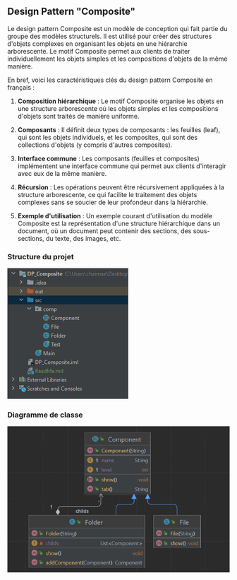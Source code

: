 <h2>Design Pattern "Composite"</h2>
<p>Le design pattern Composite est un modèle de conception qui fait partie du groupe des modèles structurels. Il est utilisé pour créer des structures d'objets complexes en organisant les objets en une hiérarchie arborescente. Le motif Composite permet aux clients de traiter individuellement les objets simples et les compositions d'objets de la même manière.

En bref, voici les caractéristiques clés du design pattern Composite en français :

1. **Composition hiérarchique** : Le motif Composite organise les objets en une structure arborescente où les objets simples et les compositions d'objets sont traités de manière uniforme.

2. **Composants** : Il définit deux types de composants : les feuilles (leaf), qui sont les objets individuels, et les composites, qui sont des collections d'objets (y compris d'autres composites).

3. **Interface commune** : Les composants (feuilles et composites) implémentent une interface commune qui permet aux clients d'interagir avec eux de la même manière.

4. **Récursion** : Les opérations peuvent être récursivement appliquées à la structure arborescente, ce qui facilite le traitement des objets complexes sans se soucier de leur profondeur dans la hiérarchie.

5. **Exemple d'utilisation** : Un exemple courant d'utilisation du modèle Composite est la représentation d'une structure hiérarchique dans un document, où un document peut contenir des sections, des sous-sections, du texte, des images, etc.
</p>
<h3>Structure du projet</h3>
<img src="Capture1.PNG"/>
<h3>Diagramme de classe</h3>
<img src="Capture2.PNG"/>
